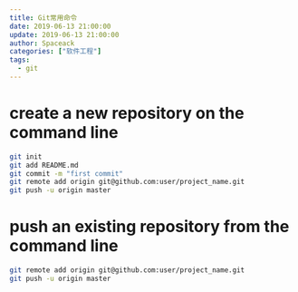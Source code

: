 ```yaml
---
title: Git常用命令
date: 2019-06-13 21:00:00
update: 2019-06-13 21:00:00
author: Spaceack
categories: ["软件工程"]
tags: 
  - git
---
```


# create a new repository on the command line
```sh
git init
git add README.md
git commit -m "first commit"
git remote add origin git@github.com:user/project_name.git
git push -u origin master
```

# push an existing repository from the command line
```sh
git remote add origin git@github.com:user/project_name.git
git push -u origin master
```